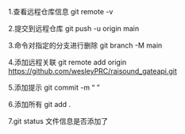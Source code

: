 1.查看远程仓库信息  git remote -v

2.提交到远程仓库 git push -u origin main

3.命令对指定的分支进行删除  git branch -M main

4.添加远程关联   git remote add origin https://github.com/wesleyPRC/raisound_gateapi.git

5.添加提示 git commit -m  “ ”

6.添加所有 git add . 

7.git status 文件信息是否添加了